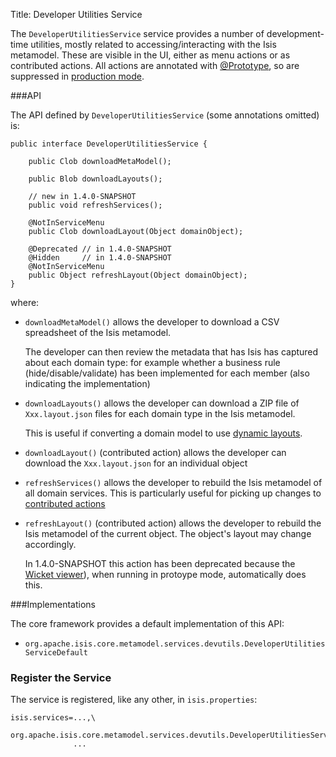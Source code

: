 Title: Developer Utilities Service

The `DeveloperUtilitiesService` service provides a number of development-time utilities, mostly related to accessing/interacting with the Isis metamodel.  These are visible in the UI, either as menu actions or as contributed actions.  All actions are annotated with [@Prototype](../recognized-annotations/Prototype.html), so are suppressed in [production mode](../deployment-type.html).


###API

The API defined by `DeveloperUtilitiesService` (some annotations omitted) is:

    public interface DeveloperUtilitiesService {

        public Clob downloadMetaModel();

        public Blob downloadLayouts();

        // new in 1.4.0-SNAPSHOT
        public void refreshServices();

        @NotInServiceMenu
        public Clob downloadLayout(Object domainObject);

        @Deprecated // in 1.4.0-SNAPSHOT
        @Hidden     // in 1.4.0-SNAPSHOT
        @NotInServiceMenu
        public Object refreshLayout(Object domainObject);
    }

where:

* `downloadMetaModel()` allows the developer to download a CSV spreadsheet of the Isis metamodel.  
 
    The developer can then review the metadata that has Isis has captured about each domain type: for example whether a business rule (hide/disable/validate) has been implemented for each member (also indicating the implementation) 

* `downloadLayouts()` allows the developer can download a ZIP file of `Xxx.layout.json` files for each domain type in the Isis metamodel.  
 
    This is useful if converting a domain model to use [dynamic layouts](../../more-advanced-topics/dynamic-layouts.html).

*  `downloadLayout()` (contributed action) allows the developer can download the `Xxx.layout.json` for an individual object

*  `refreshServices()` allows the developer to rebuild the Isis metamodel of all domain services.  This is particularly useful for picking up changes to [contributed actions](../more-advanced-topics/how-to-01-062-How-to-decouple-dependencies-using-contributions.html)

*  `refreshLayout()` (contributed action) allows the developer to rebuild the Isis metamodel of the current object.  The object's layout may change accordingly.

   In 1.4.0-SNAPSHOT this action has been deprecated because the [Wicket viewer](../../components/viewers/wicket/about.html)), when running in protoype mode, automatically does this.


###Implementations

The core framework provides a default implementation of this API:

* `org.apache.isis.core.metamodel.services.devutils.DeveloperUtilitiesServiceDefault`
   
### Register the Service

The service is registered, like any other, in `isis.properties`:

    isis.services=...,\
                  org.apache.isis.core.metamodel.services.devutils.DeveloperUtilitiesServiceDefault,\
                  ...


